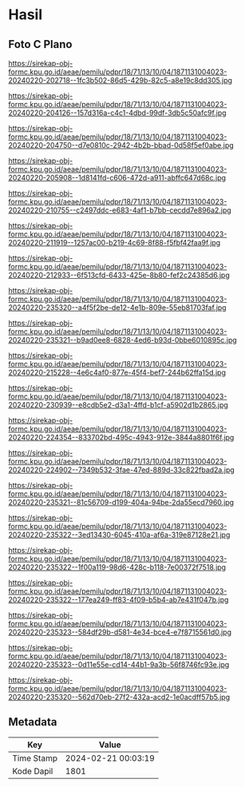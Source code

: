 # Hasil

## Foto C Plano

https://sirekap-obj-formc.kpu.go.id/aeae/pemilu/pdpr/18/71/13/10/04/1871131004023-20240220-202718--1fc3b502-86d5-429b-82c5-a8e19c8dd305.jpg

https://sirekap-obj-formc.kpu.go.id/aeae/pemilu/pdpr/18/71/13/10/04/1871131004023-20240220-204126--157d316a-c4c1-4dbd-99df-3db5c50afc9f.jpg

https://sirekap-obj-formc.kpu.go.id/aeae/pemilu/pdpr/18/71/13/10/04/1871131004023-20240220-204750--d7e0810c-2942-4b2b-bbad-0d58f5ef0abe.jpg

https://sirekap-obj-formc.kpu.go.id/aeae/pemilu/pdpr/18/71/13/10/04/1871131004023-20240220-205908--1d8141fd-c606-472d-a911-abffc647d68c.jpg

https://sirekap-obj-formc.kpu.go.id/aeae/pemilu/pdpr/18/71/13/10/04/1871131004023-20240220-210755--c2497ddc-e683-4af1-b7bb-cecdd7e896a2.jpg

https://sirekap-obj-formc.kpu.go.id/aeae/pemilu/pdpr/18/71/13/10/04/1871131004023-20240220-211919--1257ac00-b219-4c69-8f88-f5fbf42faa9f.jpg

https://sirekap-obj-formc.kpu.go.id/aeae/pemilu/pdpr/18/71/13/10/04/1871131004023-20240220-212933--6f513cfd-6433-425e-8b80-fef2c24385d6.jpg

https://sirekap-obj-formc.kpu.go.id/aeae/pemilu/pdpr/18/71/13/10/04/1871131004023-20240220-235320--a4f5f2be-de12-4e1b-809e-55eb81703faf.jpg

https://sirekap-obj-formc.kpu.go.id/aeae/pemilu/pdpr/18/71/13/10/04/1871131004023-20240220-235321--b9ad0ee8-6828-4ed6-b93d-0bbe6010895c.jpg

https://sirekap-obj-formc.kpu.go.id/aeae/pemilu/pdpr/18/71/13/10/04/1871131004023-20240220-215228--4e6c4af0-877e-45f4-bef7-244b62ffa15d.jpg

https://sirekap-obj-formc.kpu.go.id/aeae/pemilu/pdpr/18/71/13/10/04/1871131004023-20240220-230939--e8cdb5e2-d3a1-4ffd-b1cf-a5902d1b2865.jpg

https://sirekap-obj-formc.kpu.go.id/aeae/pemilu/pdpr/18/71/13/10/04/1871131004023-20240220-224354--833702bd-495c-4943-912e-3844a8801f6f.jpg

https://sirekap-obj-formc.kpu.go.id/aeae/pemilu/pdpr/18/71/13/10/04/1871131004023-20240220-224902--7349b532-3fae-47ed-889d-33c822fbad2a.jpg

https://sirekap-obj-formc.kpu.go.id/aeae/pemilu/pdpr/18/71/13/10/04/1871131004023-20240220-235321--81c56709-d199-404a-94be-2da55ecd7960.jpg

https://sirekap-obj-formc.kpu.go.id/aeae/pemilu/pdpr/18/71/13/10/04/1871131004023-20240220-235322--3ed13430-6045-410a-af6a-319e87128e21.jpg

https://sirekap-obj-formc.kpu.go.id/aeae/pemilu/pdpr/18/71/13/10/04/1871131004023-20240220-235322--1f00a119-98d6-428c-b118-7e00372f7518.jpg

https://sirekap-obj-formc.kpu.go.id/aeae/pemilu/pdpr/18/71/13/10/04/1871131004023-20240220-235322--177ea249-ff83-4f09-b5b4-ab7e431f047b.jpg

https://sirekap-obj-formc.kpu.go.id/aeae/pemilu/pdpr/18/71/13/10/04/1871131004023-20240220-235323--584df29b-d581-4e34-bce4-e7f8715561d0.jpg

https://sirekap-obj-formc.kpu.go.id/aeae/pemilu/pdpr/18/71/13/10/04/1871131004023-20240220-235323--0d11e55e-cd14-44b1-9a3b-56f8746fc93e.jpg

https://sirekap-obj-formc.kpu.go.id/aeae/pemilu/pdpr/18/71/13/10/04/1871131004023-20240220-235320--562d70eb-27f2-432a-acd2-1e0acdff57b5.jpg


## Metadata

| Key        | Value               |
| ---------- | ------------------- |
| Time Stamp | 2024-02-21 00:03:19 |
| Kode Dapil | 1801                |




